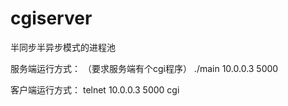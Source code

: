 # cgiserver
半同步半异步模式的进程池

服务端运行方式： （要求服务端有个cgi程序）
./main 10.0.0.3 5000

客户端运行方式：
telnet 10.0.0.3 5000
cgi
